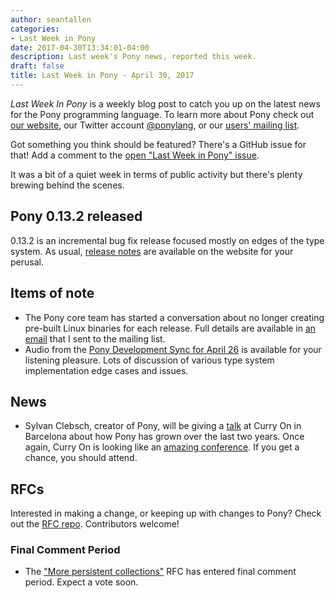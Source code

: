 ```yaml
---
author: seantallen
categories:
- Last Week in Pony
date: 2017-04-30T13:34:01-04:00
description: Last week's Pony news, reported this week.
draft: false
title: Last Week in Pony - April 30, 2017
---
```


_Last Week In Pony_ is a weekly blog post to catch you up on the latest news for the Pony programming language. To learn more about Pony check out [our website](https://ponylang.io), our Twitter account [@ponylang](https://twitter.com/ponylang), or our [users' mailing list](https://pony.groups.io/g/user). 

Got something you think should be featured? There's a GitHub issue for that! Add a comment to the [open "Last Week in Pony" issue](https://github.com/ponylang/ponylang.github.io/issues?q=is%3Aissue+is%3Aopen+label%3Alast-week-in-pony).
<!--more-->

It was a bit of a quiet week in terms of public activity but there's plenty brewing behind the scenes.

## Pony 0.13.2 released

0.13.2 is an incremental bug fix release focused mostly on edges of the type system. As usual, [release notes](https://www.ponylang.io/blog/2017/04/0.13.2-released/) are available on the website for your perusal.

## Items of note

- The Pony core team has started a conversation about no longer creating pre-built Linux binaries for each release. Full details are available in [an email](https://pony.groups.io/g/user/topic/we_re_considering_dropping/4993866?p=,,,20,0,0,0::recentpostdate%2Fsticky,,,20,2,0,4993866) that I sent to the mailing list.
- Audio from the [Pony Development Sync for April 26](https://pony.groups.io/g/dev/files/Pony%20Sync/April%2026,%202017) is available for your listening pleasure. Lots of discussion of various type system implementation edge cases and issues.

## News

- Sylvan Clebsch, creator of Pony, will be giving a [talk](http://www.curry-on.org/2017/sessions/pony-714-days-later.html) at Curry On in Barcelona about how Pony has grown over the last two years. Once again, Curry On is looking like an [amazing conference](http://www.curry-on.org/2017/). If you get a chance, you should attend.

## RFCs

Interested in making a change, or keeping up with changes to Pony? Check out the [RFC repo](https://github.com/ponylang/rfcs). Contributors welcome!

### Final Comment Period
  
- The ["More persistent collections"](https://github.com/ponylang/rfcs/pull/88) RFC has entered final comment period. Expect a vote soon.
